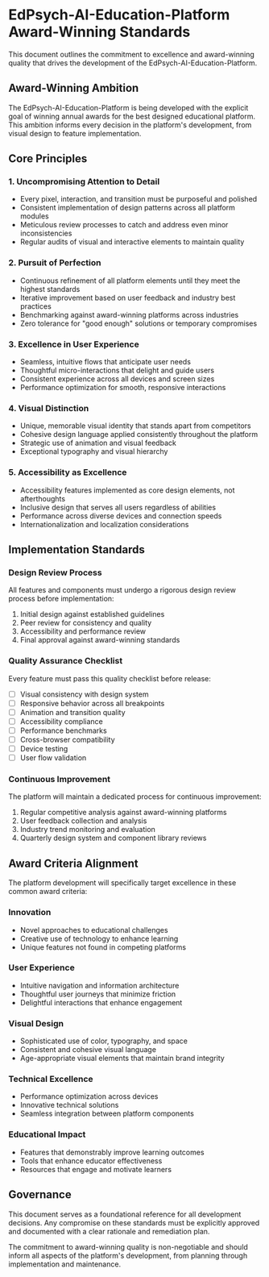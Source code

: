 # EdPsych-AI-Education-Platform Award-Winning Standards

This document outlines the commitment to excellence and award-winning quality that drives the development of the EdPsych-AI-Education-Platform.

## Award-Winning Ambition

The EdPsych-AI-Education-Platform is being developed with the explicit goal of winning annual awards for the best designed educational platform. This ambition informs every decision in the platform's development, from visual design to feature implementation.

## Core Principles

### 1. Uncompromising Attention to Detail

- Every pixel, interaction, and transition must be purposeful and polished
- Consistent implementation of design patterns across all platform modules
- Meticulous review processes to catch and address even minor inconsistencies
- Regular audits of visual and interactive elements to maintain quality

### 2. Pursuit of Perfection

- Continuous refinement of all platform elements until they meet the highest standards
- Iterative improvement based on user feedback and industry best practices
- Benchmarking against award-winning platforms across industries
- Zero tolerance for "good enough" solutions or temporary compromises

### 3. Excellence in User Experience

- Seamless, intuitive flows that anticipate user needs
- Thoughtful micro-interactions that delight and guide users
- Consistent experience across all devices and screen sizes
- Performance optimization for smooth, responsive interactions

### 4. Visual Distinction

- Unique, memorable visual identity that stands apart from competitors
- Cohesive design language applied consistently throughout the platform
- Strategic use of animation and visual feedback
- Exceptional typography and visual hierarchy

### 5. Accessibility as Excellence

- Accessibility features implemented as core design elements, not afterthoughts
- Inclusive design that serves all users regardless of abilities
- Performance across diverse devices and connection speeds
- Internationalization and localization considerations

## Implementation Standards

### Design Review Process

All features and components must undergo a rigorous design review process before implementation:

1. Initial design against established guidelines
2. Peer review for consistency and quality
3. Accessibility and performance review
4. Final approval against award-winning standards

### Quality Assurance Checklist

Every feature must pass this quality checklist before release:

- [ ] Visual consistency with design system
- [ ] Responsive behavior across all breakpoints
- [ ] Animation and transition quality
- [ ] Accessibility compliance
- [ ] Performance benchmarks
- [ ] Cross-browser compatibility
- [ ] Device testing
- [ ] User flow validation

### Continuous Improvement

The platform will maintain a dedicated process for continuous improvement:

1. Regular competitive analysis against award-winning platforms
2. User feedback collection and analysis
3. Industry trend monitoring and evaluation
4. Quarterly design system and component library reviews

## Award Criteria Alignment

The platform development will specifically target excellence in these common award criteria:

### Innovation

- Novel approaches to educational challenges
- Creative use of technology to enhance learning
- Unique features not found in competing platforms

### User Experience

- Intuitive navigation and information architecture
- Thoughtful user journeys that minimize friction
- Delightful interactions that enhance engagement

### Visual Design

- Sophisticated use of color, typography, and space
- Consistent and cohesive visual language
- Age-appropriate visual elements that maintain brand integrity

### Technical Excellence

- Performance optimization across devices
- Innovative technical solutions
- Seamless integration between platform components

### Educational Impact

- Features that demonstrably improve learning outcomes
- Tools that enhance educator effectiveness
- Resources that engage and motivate learners

## Governance

This document serves as a foundational reference for all development decisions. Any compromise on these standards must be explicitly approved and documented with a clear rationale and remediation plan.

The commitment to award-winning quality is non-negotiable and should inform all aspects of the platform's development, from planning through implementation and maintenance.
